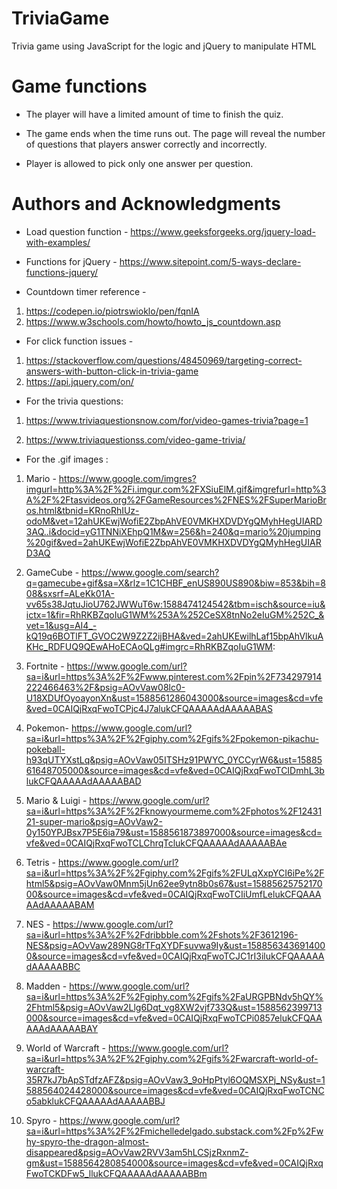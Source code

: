 # TriviaGame
Trivia game using JavaScript for the logic and jQuery to manipulate HTML

# Game functions 
 * The player will have a limited amount of time to finish the quiz. 

  * The game ends when the time runs out. The page will reveal the number of questions that players answer correctly and incorrectly.

* Player is allowed to pick only one answer per question.

# Authors and Acknowledgments 
* Load question function - https://www.geeksforgeeks.org/jquery-load-with-examples/

* Functions for jQuery - https://www.sitepoint.com/5-ways-declare-functions-jquery/ 

* Countdown timer reference - 
1. https://codepen.io/piotrswioklo/pen/fqnIA 
2. https://www.w3schools.com/howto/howto_js_countdown.asp

* For click function issues - 
1. https://stackoverflow.com/questions/48450969/targeting-correct-answers-with-button-click-in-trivia-game
2. https://api.jquery.com/on/

* For the trivia questions:
1. https://www.triviaquestionsnow.com/for/video-games-trivia?page=1

2. https://www.triviaquestionss.com/video-game-trivia/ 

* For the .gif images : 
1. Mario - https://www.google.com/imgres?imgurl=http%3A%2F%2Fi.imgur.com%2FXSiuElM.gif&imgrefurl=http%3A%2F%2Ftasvideos.org%2FGameResources%2FNES%2FSuperMarioBros.html&tbnid=KRnoRhIUz-odoM&vet=12ahUKEwjWofiE2ZbpAhVE0VMKHXDVDYgQMyhHegUIARD3AQ..i&docid=yG1TNNiXEhpQ1M&w=256&h=240&q=mario%20jumping%20gif&ved=2ahUKEwjWofiE2ZbpAhVE0VMKHXDVDYgQMyhHegUIARD3AQ 

2. GameCube - https://www.google.com/search?q=gamecube+gif&sa=X&rlz=1C1CHBF_enUS890US890&biw=853&bih=808&sxsrf=ALeKk01A-vv65s38JqtuJioU762JWWuT6w:1588474124542&tbm=isch&source=iu&ictx=1&fir=RhRKBZqoIuG1WM%253A%252CeSX8tnNo2eIuGM%252C_&vet=1&usg=AI4_-kQ19q6BOTlFT_GVOC2W9Z2Z2ijBHA&ved=2ahUKEwilhLaf15bpAhVlkuAKHc_RDFUQ9QEwAHoECAoQLg#imgrc=RhRKBZqoIuG1WM: 

3. Fortnite - https://www.google.com/url?sa=i&url=https%3A%2F%2Fwww.pinterest.com%2Fpin%2F734297914222466463%2F&psig=AOvVaw08lc0-U18XDUfOyoayonXn&ust=1588561286043000&source=images&cd=vfe&ved=0CAIQjRxqFwoTCPjc4J7alukCFQAAAAAdAAAAABAS

4. Pokemon- https://www.google.com/url?sa=i&url=https%3A%2F%2Fgiphy.com%2Fgifs%2Fpokemon-pikachu-pokeball-h93qUTYXstLq&psig=AOvVaw05ITSHz91PWYC_0YCCyrW6&ust=1588561648705000&source=images&cd=vfe&ved=0CAIQjRxqFwoTCIDmhL3blukCFQAAAAAdAAAAABAD

5. Mario & Luigi - https://www.google.com/url?sa=i&url=https%3A%2F%2Fknowyourmeme.com%2Fphotos%2F1243121-super-mario&psig=AOvVaw2-0y150YPJBsx7P5E6ia79&ust=1588561873897000&source=images&cd=vfe&ved=0CAIQjRxqFwoTCLChrqTclukCFQAAAAAdAAAAABAe

6. Tetris - https://www.google.com/url?sa=i&url=https%3A%2F%2Fgiphy.com%2Fgifs%2FULqXxpYCI6iPe%2Fhtml5&psig=AOvVaw0Mnm5jUn62ee9ytn8b0s67&ust=1588562575217000&source=images&cd=vfe&ved=0CAIQjRxqFwoTCIiUmfLelukCFQAAAAAdAAAAABAM

7. NES - https://www.google.com/url?sa=i&url=https%3A%2F%2Fdribbble.com%2Fshots%2F3612196-NES&psig=AOvVaw289NG8rTFqXYDFsuvwa9Iy&ust=1588563436914000&source=images&cd=vfe&ved=0CAIQjRxqFwoTCJC1rI3ilukCFQAAAAAdAAAAABBC

8. Madden - https://www.google.com/url?sa=i&url=https%3A%2F%2Fgiphy.com%2Fgifs%2FaURGPBNdv5hQY%2Fhtml5&psig=AOvVaw2Llg6Dqt_vg8XW2vjf733Q&ust=1588562399713000&source=images&cd=vfe&ved=0CAIQjRxqFwoTCPi0857elukCFQAAAAAdAAAAABAY

9. World of Warcraft - https://www.google.com/url?sa=i&url=https%3A%2F%2Fgiphy.com%2Fgifs%2Fwarcraft-world-of-warcraft-35R7kJ7bApSTdfzAFZ&psig=AOvVaw3_9oHpPtyl6OQMSXPj_NSy&ust=1588564024428000&source=images&cd=vfe&ved=0CAIQjRxqFwoTCNCo5abklukCFQAAAAAdAAAAABBJ

10. Spyro - https://www.google.com/url?sa=i&url=https%3A%2F%2Fmichelledelgado.substack.com%2Fp%2Fwhy-spyro-the-dragon-almost-disappeared&psig=AOvVaw2RVV3am5hLCSjzRxnmZ-gm&ust=1588564280854000&source=images&cd=vfe&ved=0CAIQjRxqFwoTCKDFw5_llukCFQAAAAAdAAAAABBm


